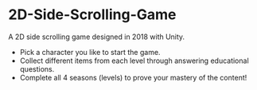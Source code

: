 # 2D-Side-Scrolling-Game
A 2D side scrolling game designed in 2018 with Unity.
- Pick a character you like to start the game.
- Collect different items from each level through answering educational questions.
- Complete all 4 seasons (levels) to prove your mastery of the content!
